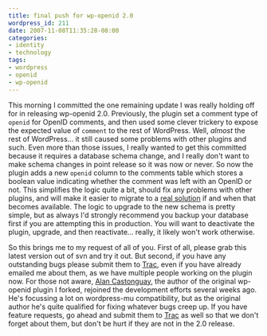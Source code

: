 ```yaml
---
title: final push for wp-openid 2.0
wordpress_id: 211
date: 2007-11-08T11:35:28-08:00
categories:
- identity
- technology
tags:
- wordpress
- openid
- wp-openid
---
```

This morning I committed the one remaining update I was really holding off for in releasing wp-openid 2.0.  Previously,
the plugin set a comment type of `openid` for OpenID comments, and then used some clever trickery to expose the expected
value of `comment` to the rest of WordPress.  Well, *almost* the rest of WordPress... it still caused some problems with
other plugins and such.  Even more than those issues, I really wanted to get this committed because it requires a
database schema change, and I really don't want to  make schema changes in point release so it was now or never.  So now
the plugin adds a new `openid` column to the comments table which stores a boolean value indicating whether the comment
was left with an OpenID or not.  This simplifies the logic quite a bit, should fix any problems with other plugins, and
will make it easier to migrate to a [real solution][] if and when that becomes available.  The logic to upgrade to the
new schema is pretty simple, but as always I'd strongly recommend you backup your database first if you are attempting
this in production.  You will want to deactivate the plugin, upgrade, and then reactivate... really, it likely won't
work otherwise.

So this brings me to my request of all of you.  First of all, please grab this latest version out of svn and try it out.
But second, if you have any outstanding bugs please submit them to [Trac][], even if you have already emailed me about
them, as we have multiple people working on the plugin now.  For those not aware, [Alan Castonguay][], the author of the
original wp-openid plugin I forked, rejoined the development efforts several weeks ago.  He's focussing a lot on
wordpress-mu compatibility, but as the original author he's quite qualified for fixing whatever bugs creep up.  If you
have feature requests, go ahead and submit them to [Trac][] as well so that we don't forget about them, but don't be
hurt if they are not in the 2.0 release.

[real solution]: http://trac.wordpress.org/ticket/5183
[trac]: http://dev.wp-plugins.org/report/9?COMPONENT=openid
[Alan Castonguay]: http://verselogic.net/
